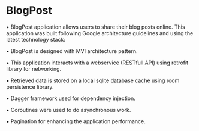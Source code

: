 # BlogPost

• BlogPost application allows users to share their blog posts online. This application was built following Google architecture guidelines and using the latest technology stack:

• BlogPost is designed with MVI architecture pattern.

• This application interacts with a webservice (RESTfull API) using retrofit library for networking.

• Retrieved data is stored on a local sqlite database cache using room persistence library.

• Dagger framework used for dependency injection.

• Coroutines were used to do asynchronous work.

• Pagination for enhancing the application performance.

